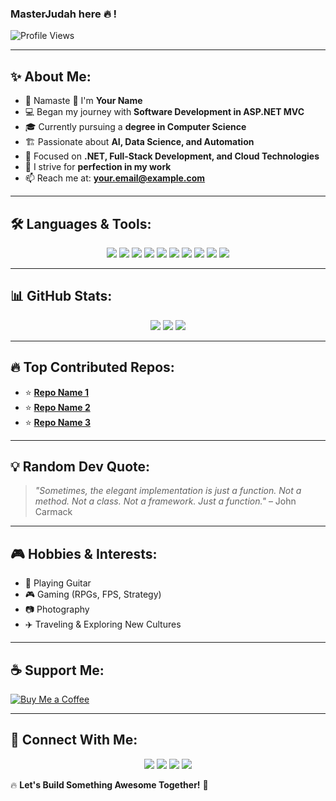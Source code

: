 ### MasterJudah here 🔥 !

![Profile Views](https://komarev.com/ghpvc/?username=yourusername&color=blue&style=flat)

---

## ✨ About Me:

- 👋 Namaste 🙏 I'm **Your Name**
- 💻 Began my journey with **Software Development in ASP.NET MVC**
- 🎓 Currently pursuing a **degree in Computer Science**
- 🏗️ Passionate about **AI, Data Science, and Automation**
- 🎯 Focused on **.NET, Full-Stack Development, and Cloud Technologies**
- 🚀 I strive for **perfection in my work**
- 📫 Reach me at: **your.email@example.com**

---

## 🛠️ Languages & Tools:

<p align="center">
  <img src="https://img.shields.io/badge/-HTML5-E34F26?style=flat&logo=html5&logoColor=white" />
  <img src="https://img.shields.io/badge/-CSS3-1572B6?style=flat&logo=css3&logoColor=white" />
  <img src="https://img.shields.io/badge/-Bootstrap-7952B3?style=flat&logo=bootstrap&logoColor=white" />
  <img src="https://img.shields.io/badge/-JavaScript-F7DF1E?style=flat&logo=javascript&logoColor=black" />
  <img src="https://img.shields.io/badge/-C%23-239120?style=flat&logo=c-sharp&logoColor=white" />
  <img src="https://img.shields.io/badge/-.NET-512BD4?style=flat&logo=dotnet&logoColor=white" />
  <img src="https://img.shields.io/badge/-Python-3776AB?style=flat&logo=python&logoColor=white" />
  <img src="https://img.shields.io/badge/-SQL%20Server-CC2927?style=flat&logo=microsoft-sql-server&logoColor=white" />
  <img src="https://img.shields.io/badge/-MongoDB-47A248?style=flat&logo=mongodb&logoColor=white" />
  <img src="https://img.shields.io/badge/-GitHub-181717?style=flat&logo=github&logoColor=white" />
</p>

---

## 📊 GitHub Stats:

<p align="center">
  <img src="https://github-readme-stats.vercel.app/api?username=yourusername&show_icons=true&theme=dark" />
  <img src="https://github-readme-streak-stats.herokuapp.com/?user=yourusername&theme=dark" />
  <img src="https://github-readme-stats.vercel.app/api/top-langs/?username=yourusername&layout=compact&theme=dark" />
</p>

---

## 🔥 Top Contributed Repos:

- ⭐ **[Repo Name 1](https://github.com/yourusername/repo1)**
- ⭐ **[Repo Name 2](https://github.com/yourusername/repo2)**
- ⭐ **[Repo Name 3](https://github.com/yourusername/repo3)**

---

## 💡 Random Dev Quote:

> *"Sometimes, the elegant implementation is just a function. Not a method. Not a class. Not a framework. Just a function."* – John Carmack

---

## 🎮 Hobbies & Interests:

- 🎸 Playing Guitar
- 🎮 Gaming (RPGs, FPS, Strategy)
- 📷 Photography
- ✈️ Traveling & Exploring New Cultures

---

## ☕ Support Me:

[![Buy Me a Coffee](https://img.shields.io/badge/Buy%20Me%20A%20Coffee-FFDD00?style=flat&logo=buy-me-a-coffee&logoColor=black)](https://www.buymeacoffee.com/yourusername)

---

## 🤝 Connect With Me:

<p align="center">
  <a href="https://linkedin.com/in/yourprofile"><img src="https://img.shields.io/badge/-LinkedIn-0077B5?style=flat&logo=linkedin&logoColor=white" /></a>
  <a href="https://twitter.com/yourhandle"><img src="https://img.shields.io/badge/-Twitter-1DA1F2?style=flat&logo=twitter&logoColor=white" /></a>
  <a href="https://github.com/yourusername"><img src="https://img.shields.io/badge/-GitHub-181717?style=flat&logo=github&logoColor=white" /></a>
  <a href="https://dev.to/yourhandle"><img src="https://img.shields.io/badge/-Dev.to-0A0A0A?style=flat&logo=devdotto&logoColor=white" /></a>
</p>

🔥 **Let's Build Something Awesome Together!** 🚀

